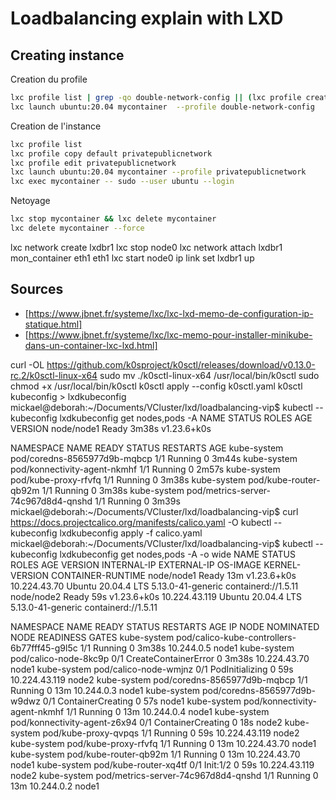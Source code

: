 # Loadbalancing explain with LXD

## Creating instance


Creation du profile

~~~bash
lxc profile list | grep -qo double-network-config || (lxc profile create double-network-config && cat double-network-config.yml | lxc profile edit double-network-config)
lxc launch ubuntu:20.04 mycontainer  --profile double-network-config
~~~

Creation de l'instance

~~~bash
lxc profile list
lxc profile copy default privatepublicnetwork
lxc profile edit privatepublicnetwork
lxc launch ubuntu:20.04 mycontainer --profile privatepublicnetwork
lxc exec mycontainer -- sudo --user ubuntu --login
~~~

Netoyage

~~~bash
lxc stop mycontainer && lxc delete mycontainer 
lxc delete mycontainer --force
~~~


lxc network create lxdbr1
lxc stop node0
lxc network attach lxdbr1 mon_container eth1 eth1
lxc start node0
ip link set lxdbr1 up

## Sources

- [https://www.jbnet.fr/systeme/lxc/lxc-lxd-memo-de-configuration-ip-statique.html]
- [https://www.jbnet.fr/systeme/lxc/lxc-memo-pour-installer-minikube-dans-un-container-lxc-lxd.html]


curl -OL https://github.com/k0sproject/k0sctl/releases/download/v0.13.0-rc.2/k0sctl-linux-x64
sudo mv ./k0sctl-linux-x64 /usr/local/bin/k0sctl
sudo chmod +x /usr/local/bin/k0sctl
k0sctl apply --config k0sctl.yaml
k0sctl kubeconfig > lxdkubeconfig
mickael@deborah:~/Documents/VCluster/lxd/loadbalancing-vip$ kubectl --kubeconfig lxdkubeconfig get nodes,pods -A
NAME         STATUS   ROLES    AGE     VERSION
node/node1   Ready    <none>   3m38s   v1.23.6+k0s

NAMESPACE     NAME                                  READY   STATUS    RESTARTS   AGE
kube-system   pod/coredns-8565977d9b-mqbcp          1/1     Running   0          3m44s
kube-system   pod/konnectivity-agent-nkmhf          1/1     Running   0          2m57s
kube-system   pod/kube-proxy-rfvfq                  1/1     Running   0          3m38s
kube-system   pod/kube-router-qb92m                 1/1     Running   0          3m38s
kube-system   pod/metrics-server-74c967d8d4-qnshd   1/1     Running   0          3m39s
mickael@deborah:~/Documents/VCluster/lxd/loadbalancing-vip$ curl https://docs.projectcalico.org/manifests/calico.yaml -O
kubectl --kubeconfig lxdkubeconfig apply -f calico.yaml
mickael@deborah:~/Documents/VCluster/lxd/loadbalancing-vip$ kubectl --kubeconfig lxdkubeconfig get nodes,pods -A -o wide
NAME         STATUS   ROLES    AGE   VERSION       INTERNAL-IP     EXTERNAL-IP   OS-IMAGE             KERNEL-VERSION      CONTAINER-RUNTIME
node/node1   Ready    <none>   13m   v1.23.6+k0s   10.224.43.70    <none>        Ubuntu 20.04.4 LTS   5.13.0-41-generic   containerd://1.5.11
node/node2   Ready    <none>   59s   v1.23.6+k0s   10.224.43.119   <none>        Ubuntu 20.04.4 LTS   5.13.0-41-generic   containerd://1.5.11

NAMESPACE     NAME                                          READY   STATUS                 RESTARTS   AGE     IP              NODE    NOMINATED NODE   READINESS GATES
kube-system   pod/calico-kube-controllers-6b77fff45-g9l5c   1/1     Running                0          3m38s   10.244.0.5      node1   <none>           <none>
kube-system   pod/calico-node-8kc9p                         0/1     CreateContainerError   0          3m38s   10.224.43.70    node1   <none>           <none>
kube-system   pod/calico-node-wmjnz                         0/1     PodInitializing        0          59s     10.224.43.119   node2   <none>           <none>
kube-system   pod/coredns-8565977d9b-mqbcp                  1/1     Running                0          13m     10.244.0.3      node1   <none>           <none>
kube-system   pod/coredns-8565977d9b-w9dwz                  0/1     ContainerCreating      0          57s     <none>          node1   <none>           <none>
kube-system   pod/konnectivity-agent-nkmhf                  1/1     Running                0          13m     10.244.0.4      node1   <none>           <none>
kube-system   pod/konnectivity-agent-z6x94                  0/1     ContainerCreating      0          18s     <none>          node2   <none>           <none>
kube-system   pod/kube-proxy-qvpqs                          1/1     Running                0          59s     10.224.43.119   node2   <none>           <none>
kube-system   pod/kube-proxy-rfvfq                          1/1     Running                0          13m     10.224.43.70    node1   <none>           <none>
kube-system   pod/kube-router-qb92m                         1/1     Running                0          13m     10.224.43.70    node1   <none>           <none>
kube-system   pod/kube-router-xq4tf                         0/1     Init:1/2               0          59s     10.224.43.119   node2   <none>           <none>
kube-system   pod/metrics-server-74c967d8d4-qnshd           1/1     Running                0          13m     10.244.0.2      node1   <none>           <none>